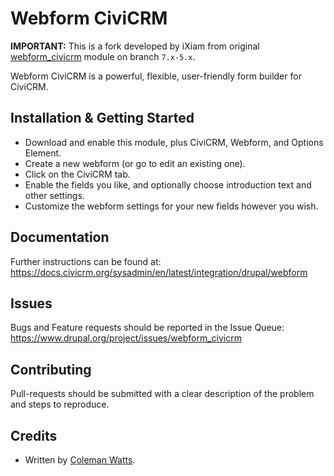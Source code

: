 Webform CiviCRM
===============

**IMPORTANT:**  This is a fork developed by iXiam from original [webform_civicrm](https://github.com/colemanw/webform_civicrm/) module on branch `7.x-5.x`.

Webform CiviCRM is a powerful, flexible, user-friendly form builder for CiviCRM.

Installation & Getting Started
------------------------------

- Download and enable this module, plus CiviCRM, Webform, and Options Element.
- Create a new webform (or go to edit an existing one).
- Click on the CiviCRM tab.
- Enable the fields you like, and optionally choose introduction text and other settings.
- Customize the webform settings for your new fields however you wish.

Documentation
-------------

Further instructions can be found at:
https://docs.civicrm.org/sysadmin/en/latest/integration/drupal/webform

Issues
------

Bugs and Feature requests should be reported in the Issue Queue:
https://www.drupal.org/project/issues/webform_civicrm

Contributing
------------

Pull-requests should be submitted with a clear description of the problem and steps to reproduce.

Credits
-------

- Written by [Coleman Watts](https://github.com/colemanw).

